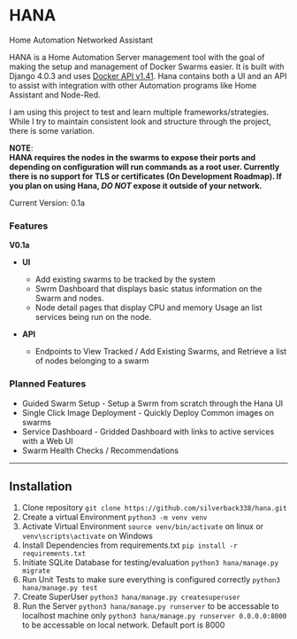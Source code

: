 # HANA
Home Automation Networked Assistant

HANA is a Home Automation Server management tool with the goal of making the setup and management of Docker Swarms easier. It is built with Django 4.0.3 and uses [Docker API v1.41](https://docs.docker.com/engine/api/v1.41/). Hana contains both a UI and an API to assist with integration with other Automation programs like Home Assistant and Node-Red.

I am using this project to test and learn multiple frameworks/strategies. While I try to maintain consistent look and structure through the project, there is some variation. 

**NOTE**:<br>
**HANA requires the nodes in the swarms to expose their ports and depending on configuration will run commands as a root user. Currently there is no support for TLS or certificates (On Development Roadmap). If you plan on using Hana, *DO NOT* expose it outside of your network.** 

Current Version: 0.1a

### Features
**V0.1a**
 - **UI**
   - Add existing swarms to be tracked by the system
   - Swrm Dashboard that displays basic status information on the Swarm and nodes.
   - Node detail pages that display CPU and memory Usage an list services being run on the node.

- **API**
  - Endpoints to View Tracked / Add Existing Swarms, and Retrieve a list of nodes belonging to a swarm


### Planned Features
 - Guided Swarm Setup - Setup a Swrm from scratch through the Hana UI
 - Single Click Image Deployment - Quickly Deploy Common images on swarms
 - Service Dashboard - Gridded Dashboard with links to active services with a Web UI
 - Swarm Health Checks / Recommendations

---

## Installation
1. Clone repository `git clone https://github.com/silverback338/hana.git`
1. Create a virtual Environment `python3 -m venv venv`
1. Activate Virtual Environment `source venv/bin/activate` on linux or `venv\scripts\activate` on Windows
1. Install Dependencies from requirements.txt `pip install -r requirements.txt`
1. Initiate SQLite Database for testing/evaluation `python3 hana/manage.py migrate`
1. Run Unit Tests to make sure everything is configured correctly `python3 hana/manage.py test`
1. Create SuperUser `python3 hana/manage.py createsuperuser`
1. Run the Server `python3 hana/manage.py runserver` to be accessable to localhost machine only `python3 hana/manage.py runserver 0.0.0.0:8000` to be accessable on local network. Default port is 8000

